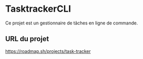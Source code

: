 
# TasktrackerCLI

Ce projet est un gestionnaire de tâches en ligne de commande.

## URL du projet

https://roadmap.sh/projects/task-tracker
